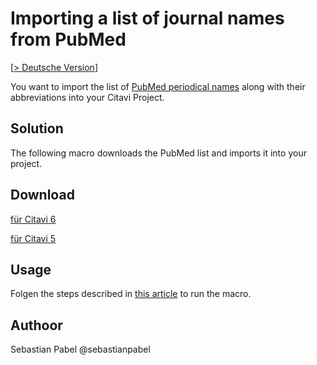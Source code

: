 # Importing a list of journal names from PubMed
[[> Deutsche Version](readme.de.md)]

You want to import the list of [PubMed periodical names](ftp://ftp.ncbi.nih.gov/pubmed/J_Entrez.txt) along with their abbreviations into your Citavi Project.

## Solution
The following macro downloads the PubMed list and imports it into your project.

## Download
[für Citavi 6](C6_Import_Journals_PubMed.cs)

[für Citavi 5](C5_Import_Journals_PubMed.cs)


## Usage
Folgen the steps described in [this article](/readme.md) to run the macro.


## Authoor
Sebastian Pabel @sebastianpabel